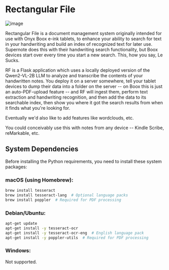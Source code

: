 # Rectangular File

![image](https://github.com/user-attachments/assets/c168eea6-1992-473e-9427-39dbf52b12c9)

Rectangular File is a document management system originally intended for use with Onyx Boox e-ink tablets, to enhance your ability to search for text in your handwriting and build an index of recognized text for later use. Supernote does this with their handwriting search functionality, but Boox devices start over every time you start a new search. This, how you say, Le Sucks.

RF is a Flask application which uses a locally deployed version of the Qwen2-VL-2B LLM to analyze and transcribe the contents of your handwritten notes. You deploy it on a server somewhere, tell your tablet devices to dump their data into a folder on the server -- on Boox this is just an auto-PDF-upload feature -- and RF will ingest them, perform text extraction and handwriting recognition, and then add the data to its searchable index, then show you where it got the search results from when it finds what you're looking for.

Eventually we'd also like to add features like wordclouds, etc.

You could conceivably use this with notes from any device -- Kindle Scribe, reMarkable, etc.

## System Dependencies

Before installing the Python requirements, you need to install these system packages:

### macOS (using Homebrew):
```bash
brew install tesseract
brew install tesseract-lang  # Optional language packs
brew install poppler  # Required for PDF processing
```

### Debian/Ubuntu:
```bash
apt-get update
apt-get install -y tesseract-ocr
apt-get install -y tesseract-ocr-eng  # English language pack
apt-get install -y poppler-utils  # Required for PDF processing
```

### Windows:
Not supported.
